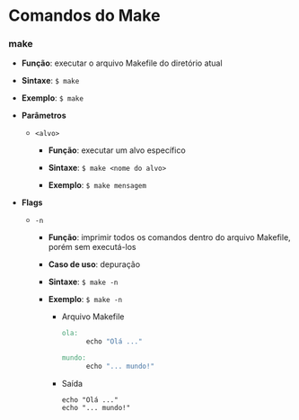 # Comandos do Make

### make

* **Função**: executar o arquivo Makefile do diretório atual

* **Sintaxe**: `$ make`

* **Exemplo**: `$ make`

* **Parâmetros**

  * `<alvo>`

    * **Função**: executar um alvo específico

    * **Sintaxe**: `$ make <nome do alvo>`

    * **Exemplo**: `$ make mensagem`

* **Flags**

  * `-n`

    * **Função**: imprimir todos os comandos dentro do arquivo Makefile, porém sem executá-los

    * **Caso de uso**: depuração

    * **Sintaxe**: `$ make -n`

    * **Exemplo**: `$ make -n`

      * Arquivo Makefile

        ```makefile
        ola:
              echo "Olá ..."

        mundo:
              echo "... mundo!"
        ```

      * Saída

        ```shell
        echo "Olá ..."
        echo "... mundo!"
        ```